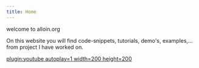 ```yaml
---
title: Home
---
```


welcome to alloin.org

On this website you will find code-snippets, tutorials, demo's, examples,... from project I have worked on.

[plugin:youtube autoplay=1 width=200 height=200](https://www.youtube.com/watch?v=hsaXP9f40tw)